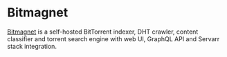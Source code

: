 # Bitmagnet

[Bitmagnet](https://bitmagnet.io/) is a self-hosted BitTorrent indexer, DHT crawler, content classifier and torrent search engine with web UI, GraphQL API and Servarr stack integration.
